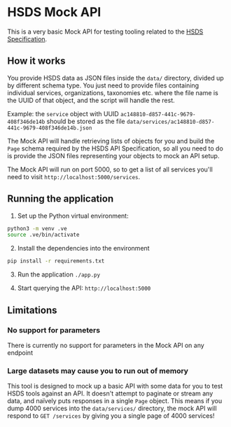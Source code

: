 HSDS Mock API
=================

This is a very basic Mock API for testing tooling related to the [HSDS Specification](https://docs.openreferral.org).

## How it works

You provide HSDS data as JSON files inside the `data/` directory, divided up by different schema type. You just need to provide files containing individual services, organizations, taxonomies etc. where the file name is the UUID of that object, and the script will handle the rest.

Example: the `service` object with UUID `ac148810-d857-441c-9679-408f346de14b` should be stored as the file `data/services/ac148810-d857-441c-9679-408f346de14b.json`

The Mock API will handle retrieving lists of objects for you and build the `Page` schema required by the HSDS API Specification, so all you need to do is provide the JSON files representing your objects to mock an API setup.

The Mock API will run on port 5000, so to get a list of all services you'll need to visit `http://localhost:5000/services`.

## Running the application

1. Set up the Python virtual environment:

```bash
python3 -m venv .ve
source .ve/bin/activate
```
2. Install the dependencies into the environment

```bash
pip install -r requirements.txt
```

3. Run the application `./app.py`

4. Start querying the API: `http://localhost:5000`

## Limitations

### No support for parameters

There is currently no support for parameters in the Mock API on any endpoint

### Large datasets may cause you to run out of memory

This tool is designed to mock up a basic API with some data for you to test HSDS tools against an API. It doesn't attempt to paginate or stream any data, and naïvely puts responses in a single `Page` object. This means if you dump 4000 services into the `data/services/` directory, the mock API will respond to `GET /services` by giving you a single page of 4000 services!
